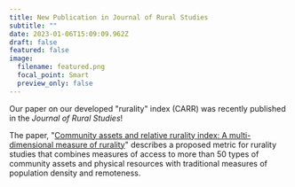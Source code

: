 ```yaml
---
title: New Publication in Journal of Rural Studies
subtitle: ""
date: 2023-01-06T15:09:09.962Z
draft: false
featured: false
image:
  filename: featured.png
  focal_point: Smart
  preview_only: false
---
```

Our paper on our developed "rurality" index (CARR) was recently published in the *Journal of Rural Studies*!

The paper, "[](https://doi.org/10.1088/1748-9326/ac7e5f)[](https://doi.org/10.1002/sd.2471)[Community assets and relative rurality index: A multi-dimensional measure of rurality](https://www.sciencedirect.com/science/article/pii/S0743016722003254)" describes a proposed metric for rurality studies that combines measures of access to more than 50 types of community assets and physical resources with traditional measures of population density and remoteness.